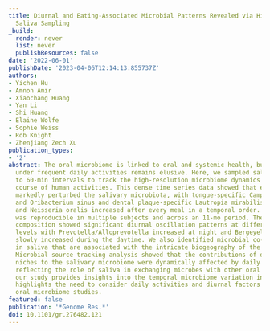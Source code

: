 ```yaml
---
title: Diurnal and Eating-Associated Microbial Patterns Revealed via High-Frequency
  Saliva Sampling
_build:
  render: never
  list: never
  publishResources: false
date: '2022-06-01'
publishDate: '2023-04-06T12:14:13.855737Z'
authors:
- Yichen Hu
- Amnon Amir
- Xiaochang Huang
- Yan Li
- Shi Huang
- Elaine Wolfe
- Sophie Weiss
- Rob Knight
- Zhenjiang Zech Xu
publication_types:
- '2'
abstract: The oral microbiome is linked to oral and systemic health, but its fluctuation
  under frequent daily activities remains elusive. Here, we sampled saliva at 10-
  to 60-min intervals to track the high-resolution microbiome dynamics during the
  course of human activities. This dense time series data showed that eating activity
  markedly perturbed the salivary microbiota, with tongue-specific Campylobacter concisus
  and Oribacterium sinus and dental plaque-specific Lautropia mirabilis, Rothia aeria,
  and Neisseria oralis increased after every meal in a temporal order. The observation
  was reproducible in multiple subjects and across an 11-mo period. The microbiome
  composition showed significant diurnal oscillation patterns at different taxonomy
  levels with Prevotella/Alloprevotella increased at night and Bergeyella HMT 206/Haemophilus
  slowly increased during the daytime. We also identified microbial co-occurring patterns
  in saliva that are associated with the intricate biogeography of the oral microbiome.
  Microbial source tracking analysis showed that the contributions of distinct oral
  niches to the salivary microbiome were dynamically affected by daily activities,
  reflecting the role of saliva in exchanging microbes with other oral sites. Collectively,
  our study provides insights into the temporal microbiome variation in saliva and
  highlights the need to consider daily activities and diurnal factors in design of
  oral microbiome studies.
featured: false
publication: '*Genome Res.*'
doi: 10.1101/gr.276482.121
---
```


